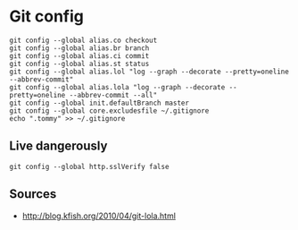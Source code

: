 # Git config

```
git config --global alias.co checkout
git config --global alias.br branch
git config --global alias.ci commit
git config --global alias.st status
git config --global alias.lol "log --graph --decorate --pretty=oneline --abbrev-commit"
git config --global alias.lola "log --graph --decorate --pretty=oneline --abbrev-commit --all"
git config --global init.defaultBranch master
git config --global core.excludesfile ~/.gitignore
echo ".tommy" >> ~/.gitignore
```

## Live dangerously
```
git config --global http.sslVerify false
```

## Sources
* http://blog.kfish.org/2010/04/git-lola.html